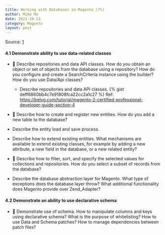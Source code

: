 ```yaml
---
title: Working with Databases in Magento (7%)
author: Mike Mo
date: 2021-10-13
category: Magento
layout: post
---
```


Source: [1]

#### 4.1 Demonstrate ability to use data-related classes

-   :cake: Describe repositories and data API classes. How do you obtain an object or set of objects from the database using a repository? How do you configure and create a SearchCriteria instance using the builder? How do you use Data/Api classes?

    -   Describe repositories and data API classes.
        {% gist deff6860bb4c7e91808fca22cc2a1c27 %}
        Ref: https://belvg.com/tutorial/magento-2-certified-professional-developer-guide-section-4

-   :cake: Describe how to create and register new entities. How do you add a new table to the database?
-   Describe the entity load and save process.
-   Describe how to extend existing entities. What mechanisms are available to extend existing classes, for example by adding a new attribute, a new field in the database, or a new related entity?
-   :cake: Describe how to filter, sort, and specify the selected values for collections and repositories. How do you select a subset of records from the database?
-   Describe the database abstraction layer for Magento. What type of exceptions does the database layer throw? What additional functionality does Magento provide over Zend_Adapter?

#### 4.2 Demonstrate an ability to use declarative schema

-   :cake: Demonstrate use of schema. How to manipulate columns and keys using declarative schema? What is the purpose of whitelisting? How to use Data and Schema patches? How to manage dependencies between patch files?

[1]: https://spark.adobe.com/page/RxKLtZiTNdnn3/

